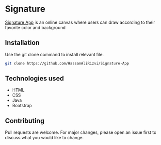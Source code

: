 # Signature

[Signature App](https://hassanalirizvi.github.io/Signature-App/) is an online canvas where users can draw according to their favorite color and background

## Installation

Use the git clone command to install relevant file.

```bash
git clone https://github.com/HassanAliRizvi/Signature-App
```

## Technologies used

- HTML
- CSS
- Java
- Bootstrap


## Contributing

Pull requests are welcome. For major changes, please open an issue first
to discuss what you would like to change.
